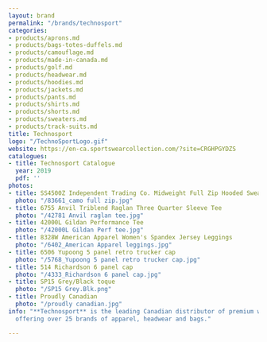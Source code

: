 ```yaml
---
layout: brand
permalink: "/brands/technosport"
categories:
- products/aprons.md
- products/bags-totes-duffels.md
- products/camouflage.md
- products/made-in-canada.md
- products/golf.md
- products/headwear.md
- products/hoodies.md
- products/jackets.md
- products/pants.md
- products/shirts.md
- products/shorts.md
- products/sweaters.md
- products/track-suits.md
title: Technosport
logo: "/TechnoSportLogo.gif"
website: https://en-ca.sportswearcollection.com/?site=CRGHPGYDZS
catalogues:
- title: Technosport Catalogue
  year: 2019
  pdf: ''
photos:
- title: SS4500Z Independent Trading Co. Midweight Full Zip Hooded Sweatshirt
  photo: "/83661_camo full zip.jpg"
- title: 6755 Anvil Triblend Raglan Three Quarter Sleeve Tee
  photo: "/42781 Anvil raglan tee.jpg"
- title: 42000L Gildan Performance Tee
  photo: "/42000L Gildan Perf tee.jpg"
- title: 8328W American Apparel Women's Spandex Jersey Leggings
  photo: "/6402_American Apparel leggings.jpg"
- title: 6506 Yupoong 5 panel retro trucker cap
  photo: "/5768_Yupoong 5 panel retro trucker cap.jpg"
- title: 514 Richardson 6 panel cap
  photo: "/4333_Richardson 6 panel cap.jpg"
- title: SP15 Grey/Black toque
  photo: "/SP15 Grey.Blk.png"
- title: Proudly Canadian
  photo: "/proudly canadian.jpg"
info: "**Technosport** is the leading Canadian distributor of premium wholesale apparel,
  offering over 25 brands of apparel, headwear and bags."

---
```

